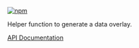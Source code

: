 [![npm](https://img.shields.io/npm/v/@acoustic-content-sdk/tooling-rest.svg?style=flat-square)](https://www.npmjs.com/package/@acoustic-content-sdk/tooling-rest)

Helper function to generate a data overlay.

[API Documentation](./markdown/tooling-rest.md)
